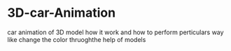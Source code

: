 # 3D-car-Animation
car animation of 3D model how it work and how to perform perticulars  way like change the color thruoghthe help of models
